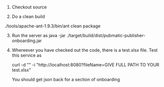 1. Checkout source

2. Do a clean build

./tools/apache-ant-1.9.3/bin/ant clean package

3. Run the server as
	java -jar ./target/build/dist/pubmatic-publisher-onboarding.jar

4. Whereever you have checked out the code, there is a test.xlsx file. 
   Test this service as

	curl -d "" -i "http://localhost:8080?fileName=GIVE FULL PATH TO YOUR test.xlsx"

    You should get json back for a section of onboarding


